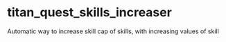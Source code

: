 # titan_quest_skills_increaser
Automatic way to increase skill cap of skills, with increasing values of skill
